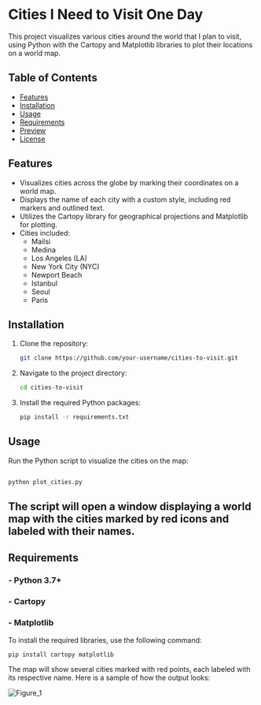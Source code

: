 # Cities I Need to Visit One Day

This project visualizes various cities around the world that I plan to visit, using Python with the Cartopy and Matplotlib libraries to plot their locations on a world map.

## Table of Contents
- [Features](#features)
- [Installation](#installation)
- [Usage](#usage)
- [Requirements](#requirements)
- [Preview](#preview)
- [License](#license)

## Features

- Visualizes cities across the globe by marking their coordinates on a world map.
- Displays the name of each city with a custom style, including red markers and outlined text.
- Utilizes the Cartopy library for geographical projections and Matplotlib for plotting.
- Cities included:
  - Mailsi
  - Medina
  - Los Angeles (LA)
  - New York City (NYC)
  - Newport Beach
  - Istanbul
  - Seoul
  - Paris

## Installation

1. Clone the repository:
    ```bash
    git clone https://github.com/your-username/cities-to-visit.git
    ```
2. Navigate to the project directory:
    ```bash
    cd cities-to-visit
    ```
3. Install the required Python packages:
    ```bash
    pip install -r requirements.txt
    ```

## Usage

Run the Python script to visualize the cities on the map:

```bash

python plot_cities.py
```

## The script will open a window displaying a world map with the cities marked by red icons and labeled with their names.

## Requirements
### - Python 3.7+
### - Cartopy
### - Matplotlib

To install the required libraries, use the following command:

```bash
pip install cartopy matplotlib
```
The map will show several cities marked with red points, each labeled with its respective name. Here is a sample of how the output looks:

![Figure_1](https://github.com/user-attachments/assets/69dffdb2-ef9e-46a3-87aa-d7c8600eaa9c)


